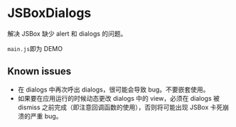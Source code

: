 # JSBoxDialogs

解决 JSBox 缺少 alert 和 dialogs 的问题。

`main.js`即为 DEMO

## Known issues

- 在 dialogs 中再次呼出 dialogs，很可能会导致 bug。不要嵌套使用。
- 如果要在应用运行的时候动态更改 dialogs 中的 view，必须在 dialogs 被 dismiss 之前完成（即注意回调函数的使用），否则将可能出现 JSBox 卡死崩溃的严重 bug。
